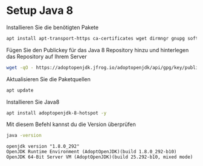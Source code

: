 # Setup Java 8


Installieren Sie die benötigten Pakete
``` bash
apt install apt-transport-https ca-certificates wget dirmngr gnupg software-properties-common -y
```

Fügen Sie den Publickey für das Java 8 Repository hinzu und hinterlegen das Repository auf Ihrem Server

``` bash
wget -qO - https://adoptopenjdk.jfrog.io/adoptopenjdk/api/gpg/key/public | apt-key add - && add-apt-repository --yes https://adoptopenjdk.jfrog.io/adoptopenjdk/deb/
```

Aktualisieren Sie die Paketquellen

``` bash
apt update
```

Installieren Sie Java8

``` bash
apt install adoptopenjdk-8-hotspot -y
```

Mit diesem Befehl kannst du die Version überprüfen

``` bash
java -version
```

``` Sample Output
openjdk version "1.8.0_292"
OpenJDK Runtime Environment (AdoptOpenJDK)(build 1.8.0_292-b10)
OpenJDK 64-Bit Server VM (AdoptOpenJDK)(build 25.292-b10, mixed mode)
```
